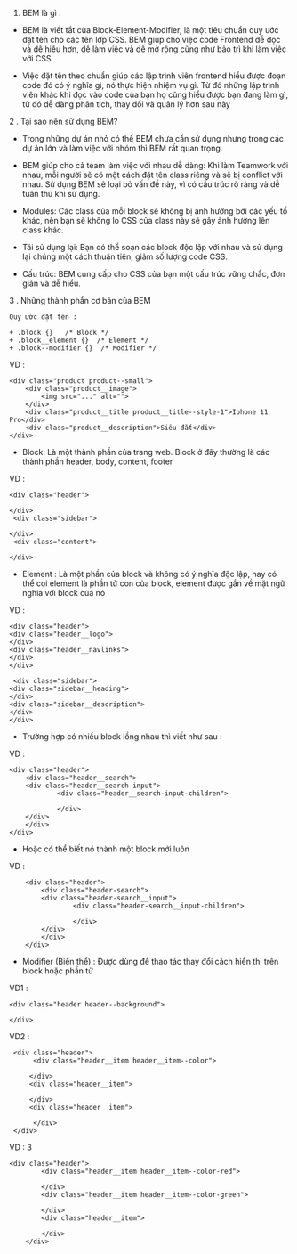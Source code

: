 1. BEM là gì :

-  BEM là viết tắt của Block-Element-Modifier, là một tiêu chuẩn quy ước đặt tên cho các tên lớp CSS. BEM giúp cho việc code Frontend dễ đọc và dễ hiểu hơn, dễ làm việc và dễ mở rộng cũng như bảo trì khi làm việc với CSS

- Việc đặt tên theo chuẩn giúp các lập trình viên frontend hiểu được đoạn code đó có ý nghĩa gì, nó thực hiện nhiệm vụ gì. Từ đó những lập trình viên khác khi đọc vào code của bạn họ cũng hiểu được bạn đang làm gì, từ đó dễ dàng phân tích, thay đổi và quản lý hơn sau này

2 . Tại sao nên sử dụng BEM?

+ Trong những dự án nhỏ có thể BEM chưa cần sử dụng nhưng trong các dự án lớn và làm việc với nhóm thì BEM rất quan trọng.

+ BEM giúp cho cả team làm việc với nhau dễ dàng: Khi làm Teamwork với nhau, mỗi người sẽ có một cách đặt tên class riêng và sẽ bị conflict với nhau. Sử dụng BEM sẽ loại bỏ vấn đề này, vì có cấu trúc rõ ràng và dễ tuân thủ khi sử dụng.

+ Modules: Các class của mỗi block sẽ không bị ảnh hưởng bởi các yếu tố khác, nên bạn sẽ không lo CSS của class này sẽ gây ảnh hưởng lên class khác.

+ Tái sử dụng lại: Bạn có thể soạn các block độc lập với nhau và sử dụng lại chúng một cách thuận tiện, giảm số lượng code CSS.

+ Cấu trúc: BEM cung cấp cho CSS của bạn một cấu trúc vững chắc, đơn giản và dễ hiểu.

3 . Những thành phần cơ bản của BEM

    Quy ước đặt tên : 

    + .block {}   /* Block */
    + .block__element {}  /* Element */
    + .block--modifier {}  /* Modifier */

VD : 

    <div class="product product--small">
        <div class="product__image">
            <img src="..." alt="">
        </div>
        <div class="product__title product__title--style-1">Iphone 11 Pro</div>
        <div class="product__description">Siêu đắt</div>
    </div>

- Block: Là một thành phần của trang web. Block ở đây thường là các thành phần header, body, content, footer

VD : 

    <div class="header">

    </div>
     <div class="sidebar">

    </div>
     <div class="content">

    </div>


- Element : Là một phần của block và không có ý nghĩa độc lập, hay có thể coi element là phần tử con của block, element được gắn về mặt ngữ nghĩa với block của nó

VD : 

    <div class="header">
    <div class="header__logo">
    </div>
    <div class="header__navlinks">
    </div>
    </div>

     <div class="sidebar">
    <div class="sidebar__heading">
    </div>
    <div class="sidebar__description">
    </div>
    </div>

* Trường hợp có nhiều block lồng nhau thì viết như sau : 

VD :

    <div class="header">
        <div class="header__search">
        <div class="header__search-input">
                <div class="header__search-input-children">
                
                </div>
        </div>
        </div>
    </div>

* Hoặc có thể biết nó thành một block mới luôn

VD : 

        <div class="header">
            <div class="header-search">
            <div class="header-search__input">
                    <div class="header-search__input-children">
                    
                    </div>
            </div>
            </div>
        </div>


- Modifier (Biến thể) :  Được dùng để thao tác thay đổi cách hiển thị trên block hoặc phần tử 

VD1 : 

    <div class="header header--background">

    </div>

VD2 : 

     <div class="header">
          <div class="header__item header__item--color">

         </div>
         <div class="header__item">

         </div>
         <div class="header__item">

          </div>
     </div>

VD : 3 

    <div class="header">
            <div class="header__item header__item--color-red">

            </div>
            <div class="header__item header__item--color-green">

            </div>
            <div class="header__item">

            </div>
        </div>

